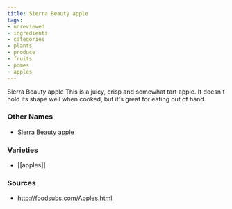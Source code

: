 ```yaml
---
title: Sierra Beauty apple
tags:
- unreviewed
- ingredients
- categories
- plants
- produce
- fruits
- pomes
- apples
---
```

Sierra Beauty apple This is a juicy, crisp and somewhat tart apple. It doesn't hold its shape well when cooked, but it's great for eating out of hand.

### Other Names

* Sierra Beauty apple

### Varieties

* [[apples]]

### Sources
* http://foodsubs.com/Apples.html
